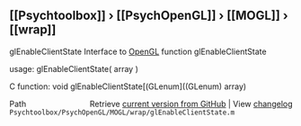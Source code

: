 ## [[Psychtoolbox]] &#8250; [[PsychOpenGL]] &#8250; [[MOGL]] &#8250; [[wrap]]

glEnableClientState  Interface to [OpenGL](OpenGL) function glEnableClientState  
  
usage:  glEnableClientState( array )  
  
C function:  void glEnableClientState[(GLenum]((GLenum) array)  




<div class="code_header" style="text-align:right;">
  <span style="float:left;">Path&nbsp;&nbsp;</span> <span class="counter">Retrieve <a href=
  "https://raw.github.com/Psychtoolbox-3/Psychtoolbox-3/beta/Psychtoolbox/PsychOpenGL/MOGL/wrap/glEnableClientState.m">current version from GitHub</a> | View <a href=
  "https://github.com/Psychtoolbox-3/Psychtoolbox-3/commits/beta/Psychtoolbox/PsychOpenGL/MOGL/wrap/glEnableClientState.m">changelog</a></span>
</div>
<div class="code">
  <code>Psychtoolbox/PsychOpenGL/MOGL/wrap/glEnableClientState.m</code>
</div>

